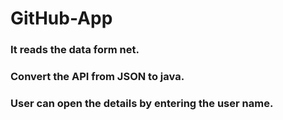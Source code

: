 # GitHub-App

### It reads the data form net.
### Convert the  API from JSON to java.
### User can open the details by entering the user name. 

